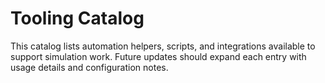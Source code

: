 # Tooling Catalog

This catalog lists automation helpers, scripts, and integrations available to support simulation work. Future updates should expand each entry with usage details and configuration notes.
